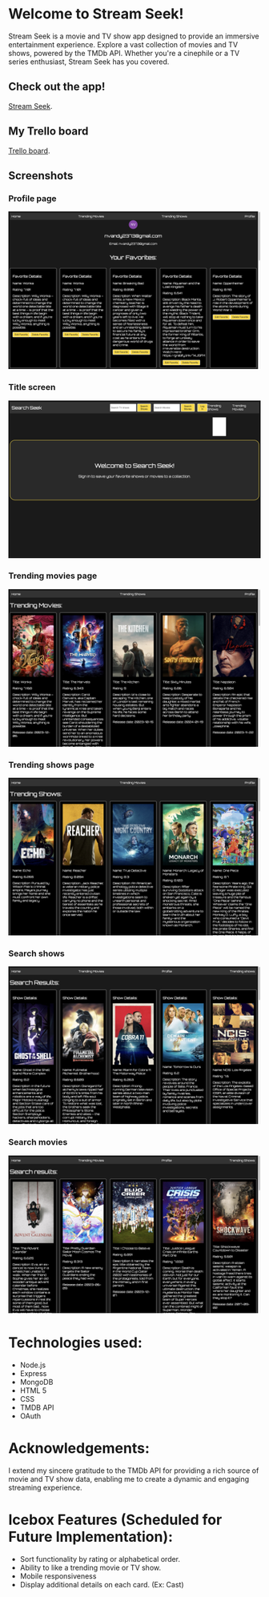 # Welcome to Stream Seek!
Stream Seek is a movie and TV show app designed to provide an immersive entertainment experience. Explore a vast collection of movies and TV shows, powered by the TMDb API. Whether you're a cinephile or a TV series enthusiast, Stream Seek has you covered.

## Check out the app!
[Stream Seek](https://stream-seek-capstone-frontend-pfpu-l603o6n9d.vercel.app/).

## My Trello board
[Trello board](https://trello.com/b/AJ18sO4h/project-4).

## Screenshots
### Profile page
![Profile page](./shows-catalog-app-f/dist/assets/profile_show_page.png)

### Title screen
![Title screen](./shows-catalog-app-f/dist/assets/images/Title_screen.png)

### Trending movies page
![Trending movies page](./shows-catalog-app-f/dist/assets/images/Trending_movies_page.png)

### Trending shows page
![Trending shows page](./shows-catalog-app-f/dist/assets/images/Trending_shows_page.png)

### Search shows
![Search shows](./shows-catalog-app-f/dist/assets/images/search_shows.png)

### Search movies
![Search movies](./shows-catalog-app-f/dist/assets/images/search_movies.png)

# Technologies used:
- Node.js
- Express
- MongoDB
- HTML 5 
- CSS 
- TMDB API
- OAuth

# Acknowledgements:
I extend my sincere gratitude to the TMDb API for providing a rich source of movie and TV show data, enabling me to create a dynamic and engaging streaming experience.

# Icebox Features (Scheduled for Future Implementation):
- Sort functionality by rating or alphabetical order.
- Ability to like a trending movie or TV show.
- Mobile responsiveness
- Display additional details on each card. (Ex: Cast)

